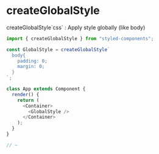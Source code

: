 # createGlobalStyle

createGlobalStyle&#96;css&#96; : Apply style globally (like body)

```js
import { createGlobalStyle } from "styled-components";

const GlobalStyle = createGlobalStyle`
  body{
    padding: 0;
    margin: 0;
  }
`;

class App extends Component {
  render() {
    return (
      <Container>
        <GlobalStyle />
      </Container>
    );
  }
}

// ~
```
